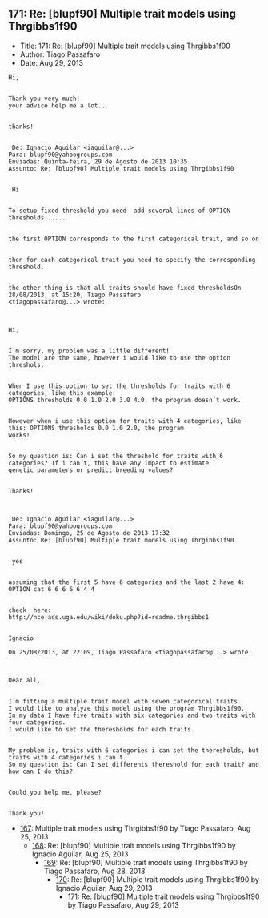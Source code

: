 ## 171: Re: [blupf90] Multiple trait models using Thrgibbs1f90

- Title: 171: Re: [blupf90] Multiple trait models using Thrgibbs1f90
- Author: Tiago Passafaro
- Date: Aug 29, 2013
```
Hi,


Thank you very much!
your advice help me a lot...


thanks!


 De: Ignacio Aguilar <iaguilar@...>
Para: blupf90@yahoogroups.com 
Enviadas: Quinta-feira, 29 de Agosto de 2013 10:35
Assunto: Re: [blupf90] Multiple trait models using Thrgibbs1f90
 

 Hi 


To setup fixed threshold you need  add several lines of OPTION thresholds ..... 


the first OPTION corresponds to the first categorical trait, and so on 


then for each categorical trait you need to specify the corresponding threshold. 


the other thing is that all traits should have fixed thresholdsOn 28/08/2013, at 15:20, Tiago Passafaro
<tiagopassafaro@...> wrote:

 

Hi,


I´m sorry, my problem was a little different!
The model are the same, however i would like to use the option threshols.


When I use this option to set the thresholds for traits with 6 categories, like this example: 
OPTIONS thresholds 0.0 1.0 2.0 3.0 4.0, the program doesn´t work.


However when i use this option for traits with 4 categories, like this: OPTIONS thresholds 0.0 1.0 2.0, the program
works! 


So my question is: Can i set the threshold for traits with 6 categories? If i can´t, this have any impact to estimate
genetic parameters or predict breeding values?


Thanks! 
 


 De: Ignacio Aguilar <iaguilar@...>
Para: blupf90@yahoogroups.com
Enviadas: Domingo, 25 de Agosto de 2013 17:32
Assunto: Re: [blupf90] Multiple trait models using Thrgibbs1f90
 

 yes


assuming that the first 5 have 6 categories and the last 2 have 4:
OPTION cat 6 6 6 6 6 4 4 


check  here: 
http://nce.ads.uga.edu/wiki/doku.php?id=readme.thrgibbs1


Ignacio

On 25/08/2013, at 22:09, Tiago Passafaro <tiagopassafaro@...> wrote:

 

Dear all,


I´m fitting a multiple trait model with seven categorical traits.
I would like to analyze this model using the program Thrgibbs1f90.
In my data I have five traits with six categories and two traits with four categories.
I would like to set the theresholds for each traits. 


My problem is, traits with 6 categories i can set the theresholds, but traits with 4 categories i can´t.
So my question is: Can I set differents thereshold for each trait? and how can I do this?


Could you help me, please?


Thank you!

```

- [167](0167.md): Multiple trait models using Thrgibbs1f90 by Tiago Passafaro, Aug 25, 2013
    - [168](0168.md): Re: [blupf90] Multiple trait models using Thrgibbs1f90 by Ignacio Aguilar, Aug 25, 2013
        - [169](0169.md): Re: [blupf90] Multiple trait models using Thrgibbs1f90 by Tiago Passafaro, Aug 28, 2013
            - [170](0170.md): Re: [blupf90] Multiple trait models using Thrgibbs1f90 by Ignacio Aguilar, Aug 29, 2013
                - [171](0171.md): Re: [blupf90] Multiple trait models using Thrgibbs1f90 by Tiago Passafaro, Aug 29, 2013
